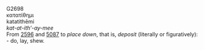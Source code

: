 G2698  
κατατίθημι  
katatithēmi  
*kat-at-ith‘-ay-mee*  
From [2596](g2596) and [5087](g5087) to *place* *down*, that is,
*deposit* (literally or figuratively): - do, lay, shew.  
